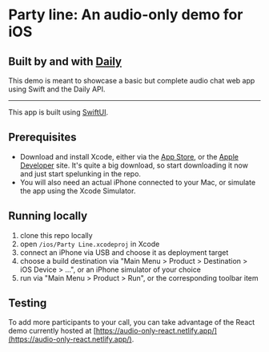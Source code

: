 # Party line: An audio-only demo for iOS

## Built by and with [Daily](https://docs.daily.co/reference)

This demo is meant to showcase a basic but complete audio chat web app using Swift and the Daily API.

---

This app is built using [SwiftUI](https://developer.apple.com/xcode/swiftui/).

## Prerequisites

- Download and install Xcode, either via the [App Store](https://apps.apple.com/us/app/xcode/id497799835?mt=12), or the [Apple Developer](https://developer.apple.com/download/) site. It's quite a big download, so start downloading it now and just start spelunking in the repo.
- You will also need an actual iPhone connected to your Mac, or simulate the app using the Xcode Simulator. 

## Running locally

1. clone this repo locally
2. open `/ios/Party Line.xcodeproj` in Xcode
3. connect an iPhone via USB and choose it as deployment target
4. choose a build destination via "Main Menu > Product > Destination > iOS Device > …", or an iPhone simulator of your choice
5. run via "Main Menu > Product > Run", or the corresponding toolbar item

## Testing

To add more participants to your call, you can take advantage of the React demo currently hosted at [https://audio-only-react.netlify.app/](https://audio-only-react.netlify.app/).
